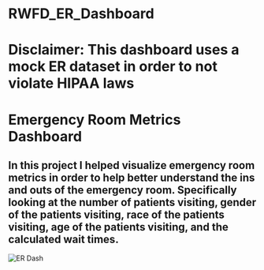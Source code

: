 # RWFD_ER_Dashboard
# Disclaimer: This dashboard uses a mock ER dataset in order to not violate HIPAA laws

# Emergency Room Metrics Dashboard
## In this project I helped visualize emergency room metrics in order to help better understand the ins and outs of the emergency room. Specifically looking at the number of patients visiting, gender of the patients visiting, race of the patients visiting, age of the patients visiting, and the calculated wait times. 

![ER Dash]()

